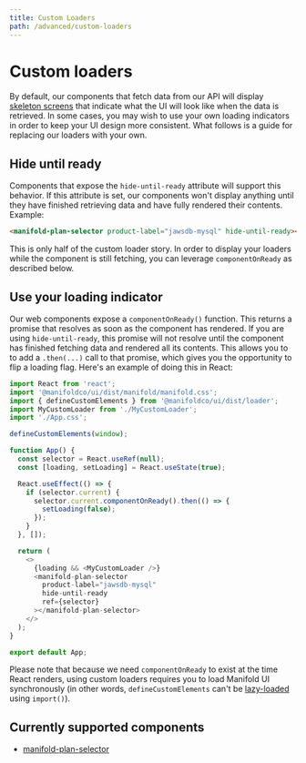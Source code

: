 ```yaml
---
title: Custom Loaders
path: /advanced/custom-loaders
---
```


# Custom loaders

By default, our components that fetch data from our API will display [skeleton screens][skeletons]
that indicate what the UI will look like when the data is retrieved. In some cases, you may wish to
use your own loading indicators in order to keep your UI design more consistent. What follows is a
guide for replacing our loaders with your own.

## Hide until ready

Components that expose the `hide-until-ready` attribute will support this behavior. If this
attribute is set, our components won't display anything until they have finished retrieving data and
have fully rendered their contents. Example:

```html
<manifold-plan-selector product-label="jawsdb-mysql" hide-until-ready></manifold-plan-selector>
```

This is only half of the custom loader story. In order to display your loaders while the component
is still fetching, you can leverage `componentOnReady` as described below.

## Use your loading indicator

Our web components expose a `componentOnReady()` function. This returns a promise that resolves as
soon as the component has rendered. If you are using `hide-until-ready`, this promise will not
resolve until the component has finished fetching data and rendered all its contents. This allows
you to to add a `.then(...)` call to that promise, which gives you the opportunity to flip a loading
flag. Here's an example of doing this in React:

```js
import React from 'react';
import '@manifoldco/ui/dist/manifold/manifold.css';
import { defineCustomElements } from '@manifoldco/ui/dist/loader';
import MyCustomLoader from './MyCustomLoader';
import './App.css';

defineCustomElements(window);

function App() {
  const selector = React.useRef(null);
  const [loading, setLoading] = React.useState(true);

  React.useEffect(() => {
    if (selector.current) {
      selector.current.componentOnReady().then(() => {
        setLoading(false);
      });
    }
  }, []);

  return (
    <>
      {loading && <MyCustomLoader />}
      <manifold-plan-selector
        product-label="jawsdb-mysql"
        hide-until-ready
        ref={selector}
      ></manifold-plan-selector>
    </>
  );
}

export default App;
```

Please note that because we need `componentOnReady` to exist at the time React renders, using custom
loaders requires you to load Manifold UI synchronously (in other words, `defineCustomElements` can't
be [lazy-loaded][lazy-loading] using `import()`).

## Currently supported components

- [manifold-plan-selector][plan-selector]

[skeletons]: https://css-tricks.com/building-skeleton-screens-css-custom-properties/
[plan-selector]: /components/plan-selector
[lazy-loading]: https://reactjs.org/docs/code-splitting.html

